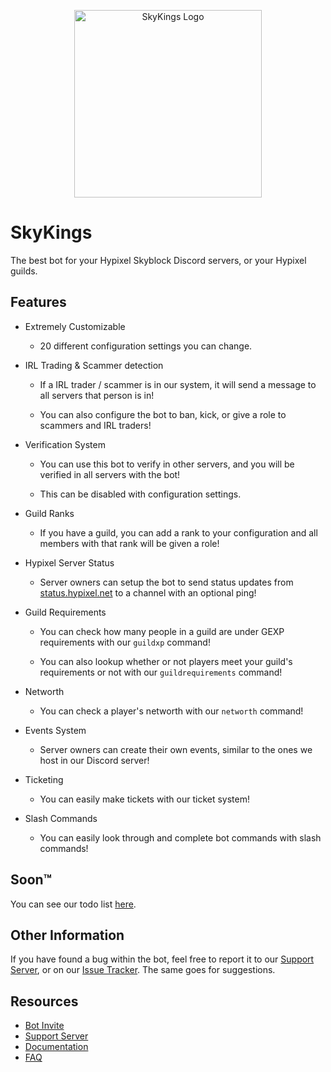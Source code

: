 <a href="https://discord.gg/skykings">
    <p align="center">
        <img width="300" height="300" src="https://i.imgur.com/sPBmNZY.png" alt="SkyKings Logo">
    </p>
</a>

# SkyKings
The best bot for your Hypixel Skyblock Discord servers, or your Hypixel guilds.

## Features

- Extremely Customizable

    - 20 different configuration settings you can change.

- IRL Trading & Scammer detection
    
    - If a IRL trader / scammer is in our system, it will send a message to all servers that person is in!
    
    - You can also configure the bot to ban, kick, or give a role to scammers and IRL traders!
    
- Verification System

    - You can use this bot to verify in other servers, and you will be verified in all servers with the bot!

    - This can be disabled with configuration settings.

- Guild Ranks

    - If you have a guild, you can add a rank to your configuration and all members with that rank will be given a role!

- Hypixel Server Status

    - Server owners can setup the bot to send status updates from [status.hypixel.net](https://status.hypixel.net) to a channel with an optional ping!

- Guild Requirements

    - You can check how many people in a guild are under GEXP requirements with our `guildxp` command!

    - You can also lookup whether or not players meet your guild's requirements or not with our `guildrequirements` command!

- Networth

    - You can check a player's networth with our `networth` command!

- Events System

    - Server owners can create their own events, similar to the ones we host in our Discord server!

- Ticketing

    - You can easily make tickets with our ticket system!

- Slash Commands

    - You can easily look through and complete bot commands with slash commands!


## Soon™

You can see our todo list [here](https://github.com/plun1331/SkyKings/projects/1).

## Other Information

If you have found a bug within the bot, feel free to report it to our [Support Server](https://discord.gg/XqUQBqTh27), or on our [Issue Tracker](https://github.com/plun1331/SkyKings/issues). The same goes for suggestions.

## Resources
- [Bot Invite](https://skykings.net/bot/invite)
- [Support Server](https://skykings.net/discord)
- [Documentation](https://skykings.net/bot/docs)
- [FAQ](https://github.com/plun1331/SkyKings/blob/main/FAQ.md)

